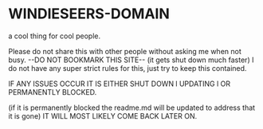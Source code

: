 # WINDIESEERS-DOMAIN
a cool thing for cool people.

Please do not share this with other people without asking me when not busy.
--DO NOT BOOKMARK THIS SITE-- (it gets shut down much faster)
I do not have any super strict rules for this, just try to keep this contained.


IF ANY ISSUES OCCUR IT IS EITHER SHUT DOWN l UPDATING l OR PERMANENTLY BLOCKED.

(if it is permanently blocked the readme.md will be updated to address that it is gone)
           IT WILL MOST LIKELY COME BACK LATER ON.
